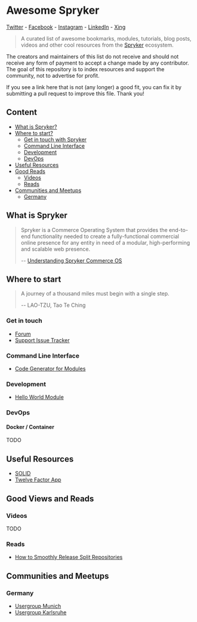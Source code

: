 # Awesome Spryker
[Twitter][11] - [Facebook][12] - [Instagram][13] - [LinkedIn][14] - [Xing][15]

> A curated list of awesome bookmarks, modules, tutorials, blog posts, videos and other cool resources from the [Spryker](https://github.com/spryker) ecosystem.

The creators and maintainers of this list do not receive and should not receive any form of payment to accept a change made by any contributor. The goal of this repository is to index resources and support the community, not to advertise for profit.

If you see a link here that is not (any longer) a good fit, you can fix it by submitting a pull request to improve this file. Thank you!

## Content
- [What is Spryker?](#what-is-spryker)
- [Where to start?](#where-to-start)
  - [Get in touch with Spryker](#get-in-touch)
  - [Command Line Interface](#command-line-interface)
  - [Development](#development)
  - [DevOps](#devops)
- [Useful Resources](#useful-resources)
- [Good Reads](#good-views-and-reads)
  - [Videos](#videos)
  - [Reads](#reads)
- [Communities and Meetups](#communities-and-meetups)
  - [Germany](#germany)

## What is Spryker
> Spryker is a Commerce Operating System that provides the end-to-end functionality needed to create a fully-functional commercial online presence for any entity in need of a modular, high-performing and scalable web presence.
> 
> -- [Understanding Spryker Commerce OS][1]

## Where to start
> A journey of a thousand miles must begin with a single step.
>
> -- LAO-TZU, Tao Te Ching
 
### Get in touch
- [Forum][2]
- [Support Issue Tracker][3]

### Command Line Interface
- [Code Generator for Modules][7]

### Development
- [Hello World Module][6]

### DevOps
#### Docker / Container
TODO

## Useful Resources
- [SOLID][4]
- [Twelve Factor App][5]

## Good Views and Reads
### Videos
TODO

### Reads
- [How to Smoothly Release Split Repositories][10]

## Communities and Meetups
### Germany
- [Usergroup Munich][8]
- [Usergroup Karlsruhe][9]


[1]:https://academy.spryker.com/understanding_spryker/understanding_spryker.html
[2]:https://discuss.spryker.com/
[3]:https://github.com/spryker/support
[4]:https://en.wikipedia.org/wiki/SOLID_(object-oriented_design)
[5]:https://12factor.net/
[6]:https://academy.spryker.com/enablement/tutorials_and_howtos/introduction_tutorials/t_hello_world.html
[7]:https://academy.spryker.com/developing_with_spryker/resources_and_developer_tools/code_generator.html
[8]:https://www.meetup.com/de-DE/Spryker-User-Group-MUC
[9]:https://www.meetup.com/de-DE/Karlsruher-Spryker-UG
[10]:https://blog.spryker.com/how-to-smoothly-release-split-repositories
[11]:https://twitter.com/sprysys
[12]:https://www.facebook.com/Spryker/
[13]:https://www.instagram.com/spryker/
[14]:https://www.linkedin.com/company/spryker-systems-gmbh/
[15]:https://www.xing.com/companies/sprykersystemsgmbh